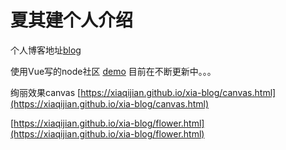 # 夏其建个人介绍

个人博客地址[blog](https://xiaqijian.github.io/)

使用Vue写的node社区 [demo](https://xiaqijian.github.io/cnode-demo/index.html#/) 目前在不断更新中。。。

绚丽效果canvas [https://xiaqijian.github.io/xia-blog/canvas.html](https://xiaqijian.github.io/xia-blog/canvas.html)

[https://xiaqijian.github.io/xia-blog/flower.html](https://xiaqijian.github.io/xia-blog/flower.html)
